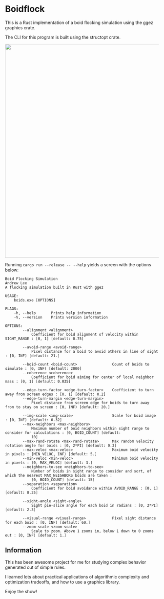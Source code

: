 # Boidflock

This is a Rust implementation of a boid flocking simulation using the ggez graphics crate.

The CLI for this program is built using the structopt crate.

<img src="https://repository-images.githubusercontent.com/364743636/4c202000-b535-11eb-8d51-20fd3b01c88f" width="700px">

Running `cargo run --release -- --help` yields a screen with the options below:
    
    Boid Flocking Simulation
    Andrew Lee
    A flocking simulation built in Rust with ggez

    USAGE:
        boids.exe [OPTIONS]

    FLAGS:
        -h, --help       Prints help information
        -V, --version    Prints version information

    OPTIONS:
            --alignment <alignment>
                Coefficient for boid alignment of velocity within SIGHT_RANGE : [0, 1] [default: 0.75]

            --avoid-range <avoid-range>
                Pixel distance for a boid to avoid others in line of sight : [0, INF) [default: 21.]

            --boid-count <boid-count>                Count of boids to simulate : [0, INF) [default: 2000]
            --coherence <coherence>
                Coefficient for boid aiming for center of local neighbor mass : [0, 1] [default: 0.035]

            --edge-turn-factor <edge-turn-factor>    Coefficient to turn away from screen edges : [0, 1] [default: 0.2]
            --edge-turn-margin <edge-turn-margin>
                Pixel distance from screen edge for boids to turn away from to stay on screen : [0, INF) [default: 20.]

            --img-scale <img-scale>                  Scale for boid image : [0, INF) [default: 0.32]
            --max-neighbors <max-neighbors>
                Maximum number of boid neighbors within sight range to consider for calculations : [0, BOID_COUNT] [default:
                10]
            --max-rand-rotate <max-rand-rotate>      Max random velocity rotation angle for boids : [0, 2*PI] [default: 0.3]
            --max-veloc <max-veloc>                  Maximum boid velocity in pixels : [MIN_VELOC, INF) [default: 5.]
            --min-veloc <min-veloc>                  Minimum boid velocity in pixels : [0, MAX_VELOC] [default: 3.]
            --neighbors-to-see <neighbors-to-see>
                Number of boids in sight range to consider and sort, of which the nearest MAX_NEIGHBORS boids are taken :
                [0, BOID_COUNT] [default: 15]
            --separation <separation>
                Coefficient for boid avoidance within AVOID_RANGE : [0, 1] [default: 0.25]

            --sight-angle <sight-angle>
                Sight pie-slice angle for each boid in radians : [0, 2*PI] [default: 2.3]

            --visual-range <visual-range>            Pixel sight distance for each boid : [0, INF) [default: 60.]
            --zoom-scale <zoom-scale>
                Scale to zoom. Above 1 zooms in, below 1 down to 0 zooms out : [0, INF) [default: 1.]

## Information

This has been awesome project for me for studying complex behavior generated out of simple rules.

I learned lots about practical applications of algorithmic complexity and optimization tradeoffs, and how to use a graphics library.

Enjoy the show!
